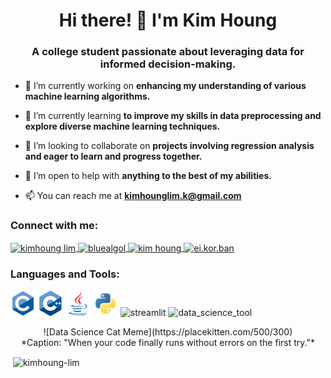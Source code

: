<h1 align="center">Hi there! 👋 I'm Kim Houng</h1>
<h3 align="center">A college student passionate about leveraging data for informed decision-making.</h3>

- 🔭 I’m currently working on **enhancing my understanding of various machine learning algorithms.**

- 🌱 I’m currently learning **to improve my skills in data preprocessing and explore diverse machine learning techniques.**

- 👯 I’m looking to collaborate on **projects involving regression analysis and eager to learn and progress together.**

- 🤝 I’m open to help with **anything to the best of my abilities.**

- 📫 You can reach me at **kimhounglim.k@gmail.com**

<h3 align="left">Connect with me:</h3>
<p align="left">
  <a href="https://linkedin.com/in/kimhounglim" target="blank">
    <img align="center" src="https://raw.githubusercontent.com/rahuldkjain/github-profile-readme-generator/master/src/images/icons/Social/linked-in-alt.svg" alt="kimhoung lim" height="30" width="40" />
  </a>
  <a href="https://kaggle.com/bluealgol" target="blank">
    <img align="center" src="https://raw.githubusercontent.com/rahuldkjain/github-profile-readme-generator/master/src/images/icons/Social/kaggle.svg" alt="bluealgol" height="30" width="40" />
  </a>
  <a href="https://fb.com/kimhoung" target="blank">
    <img align="center" src="https://raw.githubusercontent.com/rahuldkjain/github-profile-readme-generator/master/src/images/icons/Social/facebook.svg" alt="kim houng" height="30" width="40" />
  </a>
  <a href="https://instagram.com/ei.kor.ban" target="blank">
    <img align="center" src="https://raw.githubusercontent.com/rahuldkjain/github-profile-readme-generator/master/src/images/icons/Social/instagram.svg" alt="ei.kor.ban" height="30" width="40" />
  </a>
</p>

<h3 align="left">Languages and Tools:</h3>
<p align="left">
  <img src="https://raw.githubusercontent.com/devicons/devicon/master/icons/c/c-original.svg" alt="c" width="40" height="40"/>
  <img src="https://raw.githubusercontent.com/devicons/devicon/master/icons/cplusplus/cplusplus-original.svg" alt="cplusplus" width="40" height="40"/>
  <img src="https://raw.githubusercontent.com/devicons/devicon/master/icons/java/java-original.svg" alt="java" width="40" height="40"/>
  <img src="https://raw.githubusercontent.com/devicons/devicon/master/icons/python/python-original.svg" alt="python" width="40" height="40"/>
  <img src="https://www.vectorlogo.zone/logos/streamlit/streamlit-icon.svg" alt="streamlit" width="40" height="40"/>
  <img src="https://placeholder.link/40x40" alt="data_science_tool" width="40" height="40"/>
</p>

<p align="center">
  ![Data Science Cat Meme](https://placekitten.com/500/300)
  <br/>
  *Caption: "When your code finally runs without errors on the first try."*
</p>

<p>&nbsp;<img align="center" src="https://github-readme-stats.vercel.app/api?username=kimhoung-lim&show_icons=true&locale=en" alt="kimhoung-lim" /></p>
